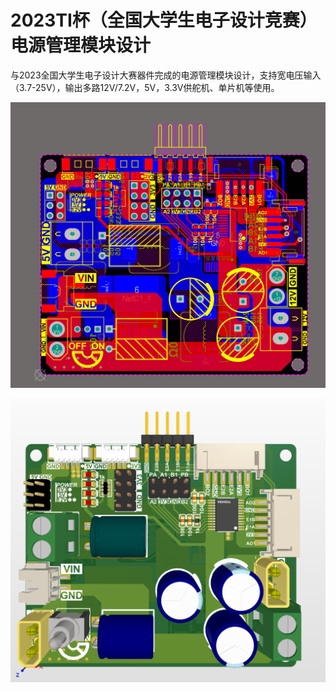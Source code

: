 # 2023TI杯（全国大学生电子设计竞赛）电源管理模块设计

与2023全国大学生电子设计大赛器件完成的电源管理模块设计，支持宽电压输入（3.7-25V），输出多路12V/7.2V，5V，3.3V供舵机、单片机等使用。

![LAYOUT](/img/Layout.png)

![3D](/img/3D.png)
